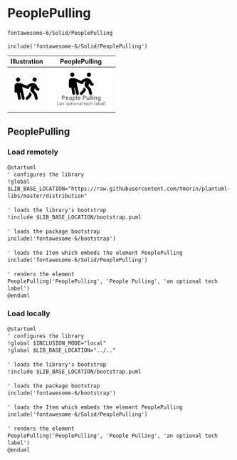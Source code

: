 # PeoplePulling


```text
fontawesome-6/Solid/PeoplePulling
```

```text
include('fontawesome-6/Solid/PeoplePulling')
```



| Illustration | PeoplePulling |
| :---: | :---: |
| ![illustration for Illustration](../../fontawesome-6/Solid/PeoplePulling.png) | ![illustration for PeoplePulling](../../fontawesome-6/Solid/PeoplePulling.Local.png) |




## PeoplePulling

### Load remotely
```plantuml
@startuml
' configures the library
!global $LIB_BASE_LOCATION="https://raw.githubusercontent.com/tmorin/plantuml-libs/master/distribution"

' loads the library's bootstrap
!include $LIB_BASE_LOCATION/bootstrap.puml

' loads the package bootstrap
include('fontawesome-6/bootstrap')

' loads the Item which embeds the element PeoplePulling
include('fontawesome-6/Solid/PeoplePulling')

' renders the element
PeoplePulling('PeoplePulling', 'People Pulling', 'an optional tech label')
@enduml
```

### Load locally
```plantuml
@startuml
' configures the library
!global $INCLUSION_MODE="local"
!global $LIB_BASE_LOCATION="../.."

' loads the library's bootstrap
!include $LIB_BASE_LOCATION/bootstrap.puml

' loads the package bootstrap
include('fontawesome-6/bootstrap')

' loads the Item which embeds the element PeoplePulling
include('fontawesome-6/Solid/PeoplePulling')

' renders the element
PeoplePulling('PeoplePulling', 'People Pulling', 'an optional tech label')
@enduml
```

